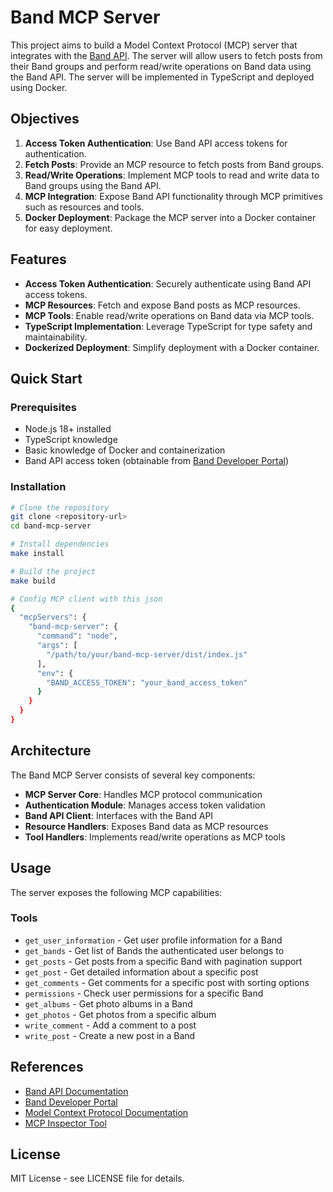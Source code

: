 # Band MCP Server

This project aims to build a Model Context Protocol (MCP) server that integrates with the [Band API](https://developers.band.us/develop/guide/api). The server will allow users to fetch posts from their Band groups and perform read/write operations on Band data using the Band API. The server will be implemented in TypeScript and deployed using Docker.

## Objectives

1. **Access Token Authentication**: Use Band API access tokens for authentication.
2. **Fetch Posts**: Provide an MCP resource to fetch posts from Band groups.
3. **Read/Write Operations**: Implement MCP tools to read and write data to Band groups using the Band API.
4. **MCP Integration**: Expose Band API functionality through MCP primitives such as resources and tools.
5. **Docker Deployment**: Package the MCP server into a Docker container for easy deployment.

## Features

- **Access Token Authentication**: Securely authenticate using Band API access tokens.
- **MCP Resources**: Fetch and expose Band posts as MCP resources.
- **MCP Tools**: Enable read/write operations on Band data via MCP tools.
- **TypeScript Implementation**: Leverage TypeScript for type safety and maintainability.
- **Dockerized Deployment**: Simplify deployment with a Docker container.

## Quick Start

### Prerequisites

- Node.js 18+ installed
- TypeScript knowledge
- Basic knowledge of Docker and containerization
- Band API access token (obtainable from [Band Developer Portal](https://developers.band.us))

### Installation

```bash
# Clone the repository
git clone <repository-url>
cd band-mcp-server

# Install dependencies
make install

# Build the project
make build

# Config MCP client with this json
{
  "mcpServers": {
    "band-mcp-server": {
      "command": "node",
      "args": [
        "/path/to/your/band-mcp-server/dist/index.js"
      ],
      "env": {
        "BAND_ACCESS_TOKEN": "your_band_access_token"
      }
    }
  }
}
```

## Architecture

The Band MCP Server consists of several key components:

- **MCP Server Core**: Handles MCP protocol communication
- **Authentication Module**: Manages access token validation
- **Band API Client**: Interfaces with the Band API
- **Resource Handlers**: Exposes Band data as MCP resources
- **Tool Handlers**: Implements read/write operations as MCP tools

## Usage

The server exposes the following MCP capabilities:

### Tools
- `get_user_information` - Get user profile information for a Band
- `get_bands` - Get list of Bands the authenticated user belongs to
- `get_posts` - Get posts from a specific Band with pagination support
- `get_post` - Get detailed information about a specific post
- `get_comments` - Get comments for a specific post with sorting options
- `permissions` - Check user permissions for a specific Band
- `get_albums` - Get photo albums in a Band
- `get_photos` - Get photos from a specific album
- `write_comment` - Add a comment to a post
- `write_post` - Create a new post in a Band

## References

- [Band API Documentation](https://developers.band.us/develop/guide/api)
- [Band Developer Portal](https://developers.band.us)
- [Model Context Protocol Documentation](https://modelcontextprotocol.io/)
- [MCP Inspector Tool](https://github.com/modelcontextprotocol/inspector)

## License

MIT License - see LICENSE file for details.